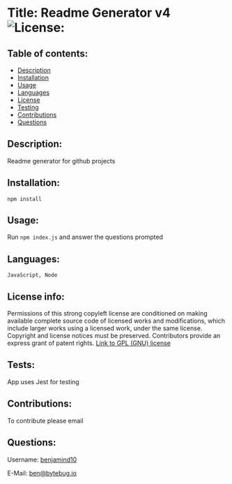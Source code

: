 
  # Title: Readme Generator v4 ![License:](https://img.shields.io/badge/License-GPLv3-green.svg)

  ## Table of contents:
  * [ Description ](#about)
  * [ Installation ](#installation)
  * [ Usage ](#usage)
  * [ Languages ](#languages)
  * [ License ](#license)
  * [ Testing ](#testing)
  * [ Contributions ](#contributions)
  * [ Questions ](#questions)
  
  <a name="about"></a>
  ## Description:
  Readme generator for github projects

  <a name="installation"></a>
  ## Installation:
    npm install

  <a name="usage"></a>
  ## Usage:
  Run `npm index.js` and answer the questions prompted 

  
  
  <a name="languages"></a>
  ## Languages: 
    JavaScript, Node
    

  <a name="license"></a>
  ## License info:
  Permissions of this strong copyleft license are conditioned on making available complete source code of licensed works and modifications, which include larger works using a licensed work, under the same license. Copyright and license notices must be preserved. Contributors provide an express grant of patent rights. [Link to GPL (GNU) license](https://choosealicense.com/licenses/gpl-3.0/)
  
  <a name="contributions"></a>
  ## Tests: 
  App uses Jest for testing
    
  
  <a name="contributions"></a>
  ## Contributions: 
  To contribute please email 
    

  <a name="questions"></a>
  ## Questions:
  Username: <a href=https://github.com/benjamind10>benjamind10</a>

  E-Mail: ben@bytebug.io


  